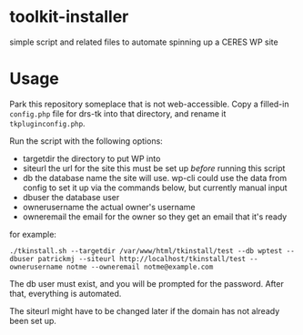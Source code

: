 # toolkit-installer
simple script and related files to automate spinning up a CERES WP site

# Usage

Park this repository someplace that is not web-accessible. Copy a filled-in `config.php` file for drs-tk into that directory, and rename it `tkpluginconfig.php`.

Run the script with the following options:

* targetdir the directory to put WP into
* siteurl the url for the site this must be set up _before_ running this script
* db the database name the site will use. wp-cli could use the data from config to set it up via the commands below, but currently manual input
* dbuser the database user
* ownerusername the actual owner's username
* owneremail the email for the owner so they get an email that it's ready

for example:

```
./tkinstall.sh --targetdir /var/www/html/tkinstall/test --db wptest --dbuser patrickmj --siteurl http://localhost/tkinstall/test --ownerusername notme --owneremail notme@example.com
```

The db user must exist, and you will be prompted for the password. After that, everything is automated.

The siteurl might have to be changed later if the domain has not already been set up.
